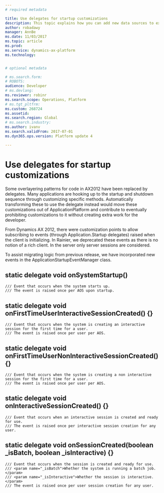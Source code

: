 ```yaml
---
# required metadata

title: Use delegates for startup customizations
description: This topic explains how you can add new data sources to existing forms by using extensions.
author: robadawy
manager: AnnBe
ms.date: 11/03/2017
ms.topic: article
ms.prod: 
ms.service: dynamics-ax-platform
ms.technology: 


# optional metadata

# ms.search.form: 
# ROBOTS: 
audience: Developer
# ms.devlang: 
ms.reviewer: robinr
ms.search.scope: Operations, Platform
# ms.tgt_pltfrm: 
ms.custom: 268724
ms.assetid: 
ms.search.region: Global
# ms.search.industry: 
ms.author: ivanv
ms.search.validFrom: 2017-07-01
ms.dyn365.ops.version: Platform update 4

---
```


# Use delegates for startup customizations

Some overlayering patterns for code in AX2012 have been replaced by delegates. Many applications are hooking up to the startup and shutdown sequence through customizing specific methods. Automatically transforming these to use the delegate instead would move these customizations out of ApplicationPlatform and contribute to eventually prohibiting customizations to it without creating extra work for the developer.

From Dynamics AX 2012, there were customization points to allow subscribing to events (through Application.Startup delegates) raised when the client is initializing.
In Rainier, we deprecated these events as there is no notion of a rich client. In the server only server sessions are considered.

To assist migrating logic from previous release, we have incorporated new events in the  ApplicationStartupEventManager class.

## static delegate void onSystemStartup()
    /// Event that occurs when the system starts up.
    /// The event is raised once per AOS upon startup.

## static delegate void onFirstTimeUserInteractiveSessionCreated() {}
    /// Event that occurs when the system is creating an interactive session for the first time for a user.
    /// The event is raised once per user per AOS.

## static delegate void onFirstTimeUserNonInteractiveSessionCreated() {}
    /// Event that occurs when the system is creating a non interactive session for the first time for a user.
    /// The event is raised once per user per AOS.

## static delegate void onInteractiveSessionCreated() {}
    /// Event that occurs when an interactive session is created and ready for use.
    /// The event is raised once per interactive session creation for any user.

## static delegate void onSessionCreated(boolean _isBatch, boolean _isInteractive) {}
    /// Event that occurs when the session is created and ready for use.
    /// <param name="_isBatch">Whether the system is running a batch job.</param>
    /// <param name="_isInteractive">Whether the session is interactive.</param>
    /// The event is raised once per user session creation for any user.

